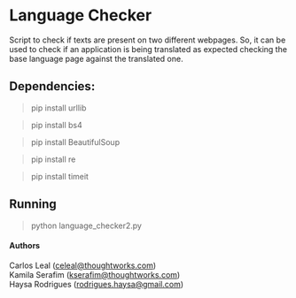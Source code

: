 # Language Checker
Script to check if texts are present on two different webpages. So, it can be used to check if an application is being translated as expected checking the base language page against the translated one.

## Dependencies:
> pip install urllib

> pip install bs4

> pip install BeautifulSoup

> pip install re

> pip install timeit

## Running
> python language_checker2.py <url1> <url2>

#### Authors
Carlos Leal (celeal@thoughtworks.com)  
Kamila Serafim (kserafim@thoughtworks.com)  
Haysa Rodrigues (rodrigues.haysa@gmail.com)  
